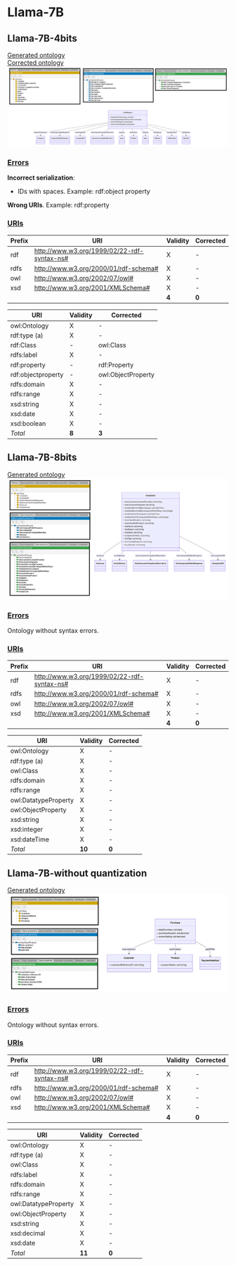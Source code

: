 # Llama-7B

## Llama-7B-4bits

[Generated ontology](./ontology_4bits.txt)
<br>
[Corrected ontology](./ontology_4bits_corrected.txt)
<br>
![](./ontology_4bits_corrected.png)


### [Errors](./ontology_4bits_notes.txt)

**Incorrect serialization**:
-   IDs with spaces. Example: rdf:object property

**Wrong URIs**. Example: rdf:property


### [URIs](./ontology_4bits_URIs.xlsx)

| Prefix | URI                                           | Validity | Corrected |
|--------|-----------------------------------------------|----------|-----------|
| rdf    | http://www.w3.org/1999/02/22-rdf-syntax-ns#   | X        | -         |
| rdfs   | http://www.w3.org/2000/01/rdf-schema#         | X        | -         |
| owl    | http://www.w3.org/2002/07/owl#                | X        | -         |
| xsd    | http://www.w3.org/2001/XMLSchema#             | X        | -         |
|        |                                               | **4**    | **0**     |

| URI                  | Validity | Corrected            |
|----------------------|----------|----------------------|
| owl:Ontology         | X        | -                    |
| rdf:type (a)         | X        | -                    |
| rdf:Class            | -        | owl:Class            |
| rdfs:label           | X        | -                    |
| rdf:property         | -        | rdf:Property         |
| rdf:objectproperty   | -        | owl:ObjectProperty   |
| rdfs:domain          | X        | -                    |
| rdfs:range           | X        | -                    |
| xsd:string           | X        | -                    |
| xsd:date             | X        | -                    |
| xsd:boolean          | X        | -                    |
| *Total*              | **8**    | **3**                |


## Llama-7B-8bits

[Generated ontology](./ontology_8bits.txt)
<br>
![](./ontology_8bits.png)


### [Errors](./ontology_8bits_notes.txt)

Ontology without syntax errors.


### [URIs](./ontology_8bits_URIs.xlsx)

| Prefix | URI                                           | Validity | Corrected |
|--------|-----------------------------------------------|----------|-----------|
| rdf    | http://www.w3.org/1999/02/22-rdf-syntax-ns#   | X        | -         |
| rdfs   | http://www.w3.org/2000/01/rdf-schema#         | X        | -         |
| owl    | http://www.w3.org/2002/07/owl#                | X        | -         |
| xsd    | http://www.w3.org/2001/XMLSchema#             | X        | -         |
|        |                                               | **4**    | **0**     |


| URI                  | Validity | Corrected            |
|----------------------|----------|----------------------|
| owl:Ontology         | X        | -                    |
| rdf:type (a)         | X        | -                    |
| owl:Class            | X        | -                    |
| rdfs:domain          | X        | -                    |
| rdfs:range           | X        | -                    |
| owl:DatatypeProperty | X        | -                    |
| owl:ObjectProperty   | X        | -                    |
| xsd:string           | X        | -                    |
| xsd:integer          | X        | -                    |
| xsd:dateTime         | X        | -                    |
| *Total*              | **10**   | **0**                |


## Llama-7B-without quantization

[Generated ontology](./ontology_all.txt)
<br>
![](./ontology_all.png)


### [Errors](./ontology_all_notes.txt)

Ontology without syntax errors.


### [URIs](./ontology_all_URIs.xlsx)

| Prefix | URI                                           | Validity | Corrected |
|--------|-----------------------------------------------|----------|-----------|
| rdf    | http://www.w3.org/1999/02/22-rdf-syntax-ns#   | X        | -         |
| rdfs   | http://www.w3.org/2000/01/rdf-schema#         | X        | -         |
| owl    | http://www.w3.org/2002/07/owl#                | X        | -         |
| xsd    | http://www.w3.org/2001/XMLSchema#             | X        | -         |
|        |                                               | **4**    | **0**     |

| URI                  | Validity | Corrected            |
|----------------------|----------|----------------------|
| owl:Ontology         | X        | -                    |
| rdf:type (a)         | X        | -                    |
| owl:Class            | X        | -                    |
| rdfs:label           | X        | -                    |
| rdfs:domain          | X        | -                    |
| rdfs:range           | X        | -                    |
| owl:DatatypeProperty | X        | -                    |
| owl:ObjectProperty   | X        | -                    |
| xsd:string           | X        | -                    |
| xsd:decimal          | X        | -                    |
| xsd:date             | X        | -                    |
| *Total*              | **11**   | **0**                |